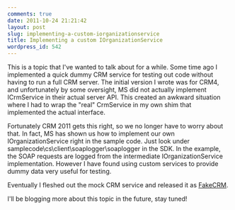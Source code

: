 ```yaml
---
comments: true
date: 2011-10-24 21:21:42
layout: post
slug: implementing-a-custom-iorganizationservice
title: Implementing a custom IOrganizationService
wordpress_id: 542
---
```


This is a topic that I've wanted to talk about for a while. Some time ago I implemented a quick dummy CRM service for testing out code without having to run a full CRM server. The initial version I wrote was for CRM4, and unfortunately by some oversight, MS did not actually implement ICrmService in their actual server API. This created an awkward situation where I had to wrap the "real" CrmService in my own shim that implemented the actual interface.

Fortunately CRM 2011 gets this right, so we no longer have to worry about that. In fact, MS has shown us how to implement our own IOrganizationService right in the sample code. Just look under samplecode\cs\client\soaplogger\soaplogger in the SDK. In the example, the SOAP requests are logged from the intermediate IOrganizationService implementation. However I have found using custom services to provide dummy data very useful for testing.

Eventually I fleshed out the mock CRM service and released it as [FakeCRM](https://github.com/dnewcome/FakeCRM).

I'll be blogging more about this topic in the future, stay tuned!

